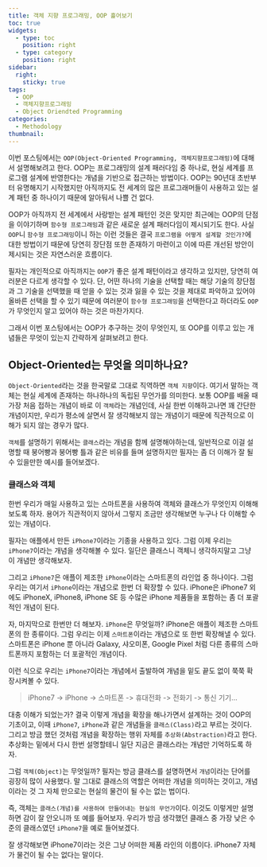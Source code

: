 ```yaml
---
title: 객체 지향 프로그래밍, OOP 흝어보기
toc: true
widgets:
  - type: toc
    position: right
  - type: category
    position: right
sidebar:
  right:
    sticky: true
tags:
  - OOP
  - 객체지향프로그래밍
  - Object Oriendted Programming
categories:
  - Methodology
thumbnail:
---
```


이번 포스팅에서는 `OOP(Object-Oriented Programming, 객체지향프로그래밍)`에 대해서 설명해보려고 한다. OOP는 프로그래밍의 설계 패러다임 중 하나로, 현실 세계를 프로그램 설계에 반영한다는 개념을 기반으로 접근하는 방법이다. OOP는 90년대 초반부터 유명해지기 시작했지만 아직까지도 전 세계의 많은 프로그래머들이 사용하고 있는 설계 패턴 중 하나이기 때문에 알아둬서 나쁠 건 없다.
<!-- more -->

OOP가 아직까지 전 세계에서 사랑받는 설계 패턴인 것은 맞지만 최근에는 OOP의 단점을 이야기하며 `함수형 프로그래밍`과 같은 새로운 설계 패러다임이 제시되기도 한다. 사실 `OOP`니 `함수형 프로그래밍`이니 하는 이런 것들은 결국 `프로그램을 어떻게 설계할 것인가?`에 대한 방법이기 때문에 당연히 장단점 또한 존재하기 마련이고 이에 따른 개선된 방안이 제시되는 것은 자연스러운 흐름이다.

필자는 개인적으로 아직까지는 `OOP`가 좋은 설계 패턴이라고 생각하고 있지만, 당연히 여러분은 다르게 생각할 수 있다. 단, 어떤 하나의 기술을 선택할 때는 해당 기술의 장단점과 그 기술을 선택했을 때 얻을 수 있는 것과 잃을 수 있는 것을 제대로 파악하고 있어야 올바른 선택을 할 수 있기 때문에 여러분이 `함수형 프로그래밍`을 선택한다고 하더라도 `OOP`가 무엇인지 알고 있어야 하는 것은 마찬가지다.

그래서 이번 포스팅에서는 OOP가 추구하는 것이 무엇인지, 또 OOP를 이루고 있는 개념들은 무엇이 있는지 간략하게 살펴보려고 한다.

## Object-Oriented는 무엇을 의미하나요?
`Object-Oriented`라는 것을 한국말로 그대로 직역하면 `객체 지향`이다. 여기서 말하는 객체는 현실 세계에 존재하는 하나하나의 독립된 무언가를 의미한다. 보통 OOP를 배울 때 가장 처음 접하는 개념이 바로 이 `객체`라는 개념인데, 사실 한번 이해하고나면 꽤 간단한 개념이지만, 우리가 평소에 살면서 잘 생각해보지 않는 개념이기 때문에 직관적으로 이해가 되지 않는 경우가 많다.

`객체`를 설명하기 위해서는 `클래스`라는 개념을 함께 설명해야하는데, 일반적으로 이걸 설명할 때 붕어빵과 붕어빵 틀과 같은 비유를 들며 설명하지만 필자는 좀 더 이해가 잘 될수 있을만한 예시를 들어보겠다.

### 클래스와 객체
한번 우리가 매일 사용하고 있는 스마트폰을 사용하여 객체와 클래스가 무엇인지 이해해보도록 하자. 용어가 직관적이지 않아서 그렇지 조금만 생각해보면 누구나 다 이해할 수 있는 개념이다.

필자는 애플에서 만든 `iPhone7`이라는 기종을 사용하고 있다. 그럼 이제 우리는 `iPhone7`이라는 개념을 생각해볼 수 있다. 일단은 클래스니 객체니 생각하지말고 그냥 이 개념만 생각해보자.

그리고 `iPhone7`은 애플이 제조한 `iPhone`이라는 스마트폰의 라인업 중 하나이다. 그럼 우리는 여기서 `iPhone`이라는 개념으로 한번 더 확장할 수 있다. iPhone은 iPhone7 외에도 iPhoneX, iPhone8, iPhone SE 등 수많은 iPhone 제품들을 포함하는 좀 더 포괄적인 개념이 된다.

자, 마지막으로 한번만 더 해보자. `iPhone`은 무엇일까? iPhone은 애플이 제조한 스마트폰의 한 종류이다. 그럼 우리는 이제 `스마트폰`이라는 개념으로 또 한번 확장해낼 수 있다. 스마트폰은 iPhone 뿐 아니라 Galaxy, 샤오미폰, Google Pixel 처럼 다른 종류의 스마트폰까지 포함하는 더 포괄적인 개념이다.

이런 식으로 우리는 `iPhone7`이라는 개념에서 출발하여 개념을 밑도 끝도 없이 쭉쭉 확장시켜볼 수 있다.

> iPhone7 -> iPhone -> 스마트폰 -> 휴대전화 -> 전화기 -> 통신 기기...

대충 이해가 되었는가? 결국 이렇게 개념을 확장을 해나가면서 설계하는 것이 OOP의 기초이고, 이때 `iPhone7`, `iPhone`과 같은 개념들을 `클래스(Class)`라고 부르는 것이다. 그리고 방금 했던 것처럼 개념을 확장하는 행위 자체를 `추상화(Abstraction)`라고 한다. 추상화는 밑에서 다시 한번 설명할테니 일단 지금은 클래스라는 개념만 기억하도록 하자.

그럼 `객체(Object)`는 무엇일까? 필자는 방금 클래스를 설명하면서 `개념`이라는 단어를 굉장히 많이 사용했다. 말 그대로 클래스의 역할은 어떠한 개념을 의미하는 것이고, 개념이라는 것 그 자체 만으로는 현실의 물건이 될 수는 없는 법이다.

즉, 객체는 `클래스(개념)를 사용하여 만들어내는 현실의 무언가`이다. 이것도 이렇게만 설명하면 감이 잘 안오니까 또 예를 들어보자. 우리가 방금 생각했던 클래스 중 가장 낮은 수준의 클래스였던 `iPhone7`을 예로 들어보겠다.

잘 생각해보면 iPhone7이라는 것은 그냥 어떠한 제품 라인의 이름이다. iPhone7 자체가 물건이 될 수는 없다는 말이다. 
